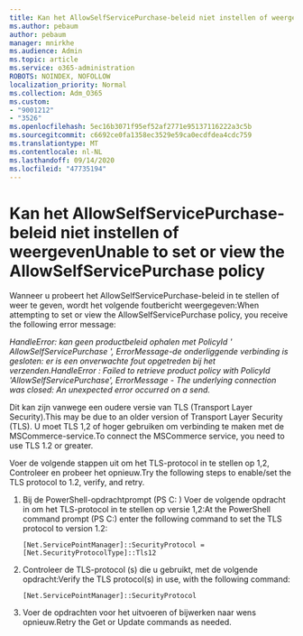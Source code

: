```yaml
---
title: Kan het AllowSelfServicePurchase-beleid niet instellen of weergeven
ms.author: pebaum
author: pebaum
manager: mnirkhe
ms.audience: Admin
ms.topic: article
ms.service: o365-administration
ROBOTS: NOINDEX, NOFOLLOW
localization_priority: Normal
ms.collection: Adm_O365
ms.custom:
- "9001212"
- "3526"
ms.openlocfilehash: 5ec16b3071f95ef52af2771e95137116222a3c5b
ms.sourcegitcommit: c6692ce0fa1358ec3529e59ca0ecdfdea4cdc759
ms.translationtype: MT
ms.contentlocale: nl-NL
ms.lasthandoff: 09/14/2020
ms.locfileid: "47735194"
---
```

# <a name="unable-to-set-or-view-the-allowselfservicepurchase-policy"></a><span data-ttu-id="f8bc1-102">Kan het AllowSelfServicePurchase-beleid niet instellen of weergeven</span><span class="sxs-lookup"><span data-stu-id="f8bc1-102">Unable to set or view the AllowSelfServicePurchase policy</span></span>

<span data-ttu-id="f8bc1-103">Wanneer u probeert het AllowSelfServicePurchase-beleid in te stellen of weer te geven, wordt het volgende foutbericht weergegeven:</span><span class="sxs-lookup"><span data-stu-id="f8bc1-103">When attempting to set or view the AllowSelfServicePurchase policy, you receive the following error message:</span></span>

<span data-ttu-id="f8bc1-104">*HandleError: kan geen productbeleid ophalen met PolicyId ' AllowSelfServicePurchase ', ErrorMessage-de onderliggende verbinding is gesloten: er is een onverwachte fout opgetreden bij het verzenden.*</span><span class="sxs-lookup"><span data-stu-id="f8bc1-104">*HandleError : Failed to retrieve product policy with PolicyId 'AllowSelfServicePurchase', ErrorMessage - The underlying connection was closed: An unexpected error occurred on a send.*</span></span>

<span data-ttu-id="f8bc1-105">Dit kan zijn vanwege een oudere versie van TLS (Transport Layer Security).</span><span class="sxs-lookup"><span data-stu-id="f8bc1-105">This may be due to an older version of Transport Layer Security (TLS).</span></span> <span data-ttu-id="f8bc1-106">U moet TLS 1,2 of hoger gebruiken om verbinding te maken met de MSCommerce-service.</span><span class="sxs-lookup"><span data-stu-id="f8bc1-106">To connect the MSCommerce service, you need to use TLS 1.2 or greater.</span></span>  

<span data-ttu-id="f8bc1-107">Voer de volgende stappen uit om het TLS-protocol in te stellen op 1,2, Controleer en probeer het opnieuw.</span><span class="sxs-lookup"><span data-stu-id="f8bc1-107">Try the following steps to enable/set the TLS protocol to 1.2, verify, and retry.</span></span>
 1. <span data-ttu-id="f8bc1-108">Bij de PowerShell-opdrachtprompt (PS C: \) Voer de volgende opdracht in om het TLS-protocol in te stellen op versie 1,2:</span><span class="sxs-lookup"><span data-stu-id="f8bc1-108">At the PowerShell command prompt (PS C:\) enter the following command to set the TLS protocol to version 1.2:</span></span>

    `[Net.ServicePointManager]::SecurityProtocol = [Net.SecurityProtocolType]::Tls12`

2. <span data-ttu-id="f8bc1-109">Controleer de TLS-protocol (s) die u gebruikt, met de volgende opdracht:</span><span class="sxs-lookup"><span data-stu-id="f8bc1-109">Verify the TLS protocol(s) in use, with the following command:</span></span>

    `[Net.ServicePointManager]::SecurityProtocol` 

3. <span data-ttu-id="f8bc1-110">Voer de opdrachten voor het uitvoeren of bijwerken naar wens opnieuw.</span><span class="sxs-lookup"><span data-stu-id="f8bc1-110">Retry the Get or Update commands as needed.</span></span>

